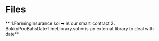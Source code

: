 # Files
**
1.FarmingInsurance.sol ➡ is our smart contract 
2. BokkyPooBahsDateTimeLibrary.sol ➡ is an external library to deal with date** 


